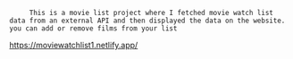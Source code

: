          This is a movie list project where I fetched movie watch list data from an external API and then displayed the data on the website. you can add or remove films from your list   
https://moviewatchlist1.netlify.app/                                      
 
 
